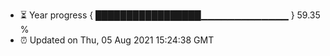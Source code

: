 - ⏳ Year progress { █████████████████▁▁▁▁▁▁▁▁▁▁▁▁▁ } 59.35 %
- ⏰ Updated on Thu, 05 Aug 2021 15:24:38 GMT

